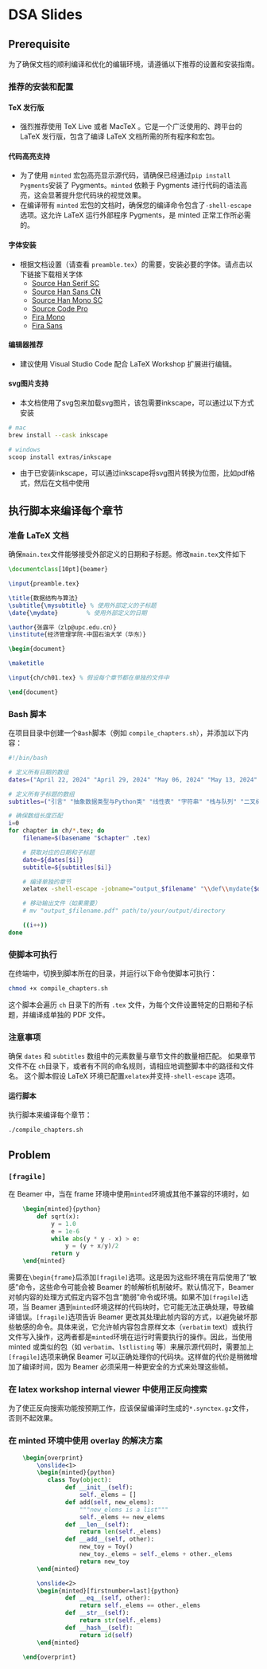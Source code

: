 # DSA Slides

## Prerequisite

为了确保文档的顺利编译和优化的编辑环境，请遵循以下推荐的设置和安装指南。

### 推荐的安装和配置

#### TeX 发行版

- 强烈推荐使用 TeX Live 或者 MacTeX 。它是一个广泛使用的、跨平台的 LaTeX 发行版，包含了编译 LaTeX 文档所需的所有程序和宏包。

#### 代码高亮支持

- 为了使用 `minted` 宏包高亮显示源代码，请确保已经通过`pip install Pygments`安装了 Pygments。`minted` 依赖于 Pygments 进行代码的语法高亮，这会显著提升您代码块的视觉效果。
- 在编译带有 `minted` 宏包的文档时，确保您的编译命令包含了`-shell-escape` 选项。这允许 LaTeX 运行外部程序 Pygments，是 minted 正常工作所必需的。

#### 字体安装

- 根据文档设置（请查看 `preamble.tex`）的需要，安装必要的字体。请点击以下链接下载相关字体
  - [Source Han Serif SC](https://github.com/adobe-fonts/source-han-serif/releases/download/2.002R/09_SourceHanSerifSC.zip)
  - [Source Han Sans CN](https://github.com/adobe-fonts/source-han-sans/releases/download/2.004R/SourceHanSansCN.zip)
  - [Source Han Mono SC](https://github.com/adobe-fonts/source-han-mono/releases/download/1.002/SourceHanMono.ttc)
  - [Source Code Pro](https://github.com/adobe-fonts/source-code-pro/releases/download/2.042R-u%2F1.062R-i%2F1.026R-vf/OTF-source-code-pro-2.042R-u_1.062R-i.zip)
  - [Fira Mono](https://fonts.google.com/specimen/Fira+Mono?query=Fira+Mono)
  - [Fira Sans](https://fonts.google.com/specimen/Fira+Sans)

#### 编辑器推荐

- 建议使用 Visual Studio Code 配合 LaTeX Workshop 扩展进行编辑。

#### svg图片支持

- 本文档使用了svg包来加载svg图片，该包需要inkscape，可以通过以下方式安装

```bash
# mac
brew install --cask inkscape

# windows
scoop install extras/inkscape
```

- 由于已安装inkscape，可以通过inkscape将svg图片转换为位图，比如pdf格式，然后在文档中使用

## 执行脚本来编译每个章节

### 准备 LaTeX 文档

确保`main.tex`文件能够接受外部定义的日期和子标题。修改`main.tex`文件如下

```tex
\documentclass[10pt]{beamer}

\input{preamble.tex}

\title{数据结构与算法}
\subtitle{\mysubtitle} % 使用外部定义的子标题
\date{\mydate}        % 使用外部定义的日期

\author{张露平（zlp@upc.edu.cn）}
\institute{经济管理学院-中国石油大学（华东）}

\begin{document}

\maketitle

\input{ch/ch01.tex} % 假设每个章节都在单独的文件中

\end{document}
```

### Bash 脚本

在项目目录中创建一个`Bash`脚本（例如 `compile_chapters.sh`），并添加以下内容：

```bash
#!/bin/bash

# 定义所有日期的数组
dates=("April 22, 2024" "April 29, 2024" "May 06, 2024" "May 13, 2024" "May 20, 2024" "May 27, 2024" "June 03, 2024" "June 10, 2024")

# 定义所有子标题的数组
subtitles=("引言" "抽象数据类型与Python类" "线性表" "字符串" "栈与队列" "二叉树和树" "图" "字典和集合" "排序")

# 确保数组长度匹配
i=0
for chapter in ch/*.tex; do
    filename=$(basename "$chapter" .tex)

    # 获取对应的日期和子标题
    date=${dates[$i]}
    subtitle=${subtitles[$i]}

    # 编译单独的章节
    xelatex -shell-escape -jobname="output_$filename" "\\def\\mydate{$date}\\def\\mysubtitle{$subtitle}\\input{main.tex}"

    # 移动输出文件（如果需要）
    # mv "output_$filename.pdf" path/to/your/output/directory

    ((i++))
done
```

### 使脚本可执行

在终端中，切换到脚本所在的目录，并运行以下命令使脚本可执行：

```bash
chmod +x compile_chapters.sh
```

这个脚本会遍历 `ch` 目录下的所有 `.tex` 文件，为每个文件设置特定的日期和子标题，并编译成单独的 PDF 文件。

### 注意事项

确保 `dates` 和 `subtitles` 数组中的元素数量与章节文件的数量相匹配。
如果章节文件不在 `ch`目录下，或者有不同的命名规则，请相应地调整脚本中的路径和文件名。
这个脚本假设 LaTeX 环境已配置`xelatex`并支持`-shell-escape` 选项。

#### 运行脚本

执行脚本来编译每个章节：

```bash
./compile_chapters.sh
```

## Problem

### `[fragile]`

在 Beamer 中，当在 frame 环境中使用`minted`环境或其他不兼容的环境时，如

```tex
    \begin{minted}{python}
        def sqrt(x):
            y = 1.0
            e = 1e-6
            while abs(y * y - x) > e:
                y = (y + x/y)/2
            return y
    \end{minted}
```

需要在`\begin{frame}`后添加`[fragile]`选项。这是因为这些环境在背后使用了“敏感”命令，这些命令可能会被 Beamer 的帧解析机制破坏。默认情况下，Beamer 对帧内容的处理方式假定内容不包含“脆弱”命令或环境。如果不加`[fragile]`选项，当 Beamer 遇到`minted`环境这样的代码块时，它可能无法正确处理，导致编译错误。`[fragile]`选项告诉 Beamer 更改其处理此帧内容的方式，以避免破坏那些敏感的命令。具体来说，它允许帧内容包含原样文本（`verbatim` text）或执行文件写入操作，这两者都是`minted`环境在运行时需要执行的操作。因此，当使用 minted 或类似的包（如 `verbatim`、`lstlisting` 等）来展示源代码时，需要加上`[fragile]`选项来确保 Beamer 可以正确处理你的代码块。这样做的代价是稍微增加了编译时间，因为 Beamer 必须采用一种更安全的方式来处理这些帧。

### 在 latex workshop internal viewer 中使用正反向搜索

为了使正反向搜索功能按预期工作，应该保留编译时生成的`*.synctex.gz`文件，否则不起效果。

### 在 minted 环境中使用 overlay 的解决方案

```tex
    \begin{overprint}
        \onslide<1>
        \begin{minted}{python}
           class Toy(object):
                def __init__(self):
                    self._elems = []
                def add(self, new_elems):
                    """new_elems is a list"""
                    self._elems += new_elems
                def __len__(self):
                    return len(self._elems)
                def __add__(self, other):
                    new_toy = Toy()
                    new_toy._elems = self._elems + other._elems
                    return new_toy
        \end{minted}

        \onslide<2>
        \begin{minted}[firstnumber=last]{python}
                def __eq__(self, other):
                    return self._elems == other._elems
                def __str__(self):
                    return str(self._elems)
                def __hash__(self):
                    return id(self)
        \end{minted}

    \end{overprint}
```
